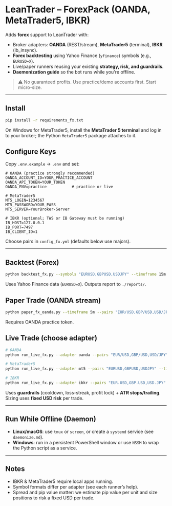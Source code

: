 
# LeanTrader – ForexPack (OANDA, MetaTrader5, IBKR)

Adds **forex** support to LeanTrader with:
- Broker adapters: **OANDA** (REST/stream), **MetaTrader5** (terminal), **IBKR** (ib_insync).
- **Forex backtesting** using Yahoo Finance (`yfinance`) symbols (e.g., `EURUSD=X`).
- Live/paper runners reusing your existing **strategy, risk, and guardrails**.
- **Daemonization guide** so the bot runs while you're offline.

> ⚠️ No guaranteed profits. Use practice/demo accounts first. Start micro-size.

---

## Install
```bash
pip install -r requirements_fx.txt
```
On Windows for MetaTrader5, install the **MetaTrader 5 terminal** and log in to your broker; the Python `MetaTrader5` package attaches to it.

## Configure Keys
Copy `.env.example` → `.env` and set:

```env
# OANDA (practice strongly recommended)
OANDA_ACCOUNT_ID=YOUR_PRACTICE_ACCOUNT
OANDA_API_TOKEN=YOUR_TOKEN
OANDA_ENV=practice           # practice or live

# MetaTrader5
MT5_LOGIN=1234567
MT5_PASSWORD=YOUR_PASS
MT5_SERVER=YourBroker-Server

# IBKR (optional; TWS or IB Gateway must be running)
IB_HOST=127.0.0.1
IB_PORT=7497
IB_CLIENT_ID=1
```

Choose pairs in `config_fx.yml` (defaults below use majors).

---

## Backtest (Forex)
```bash
python backtest_fx.py --symbols "EURUSD,GBPUSD,USDJPY" --timeframe 15m --since 2024-01-01
```
Uses Yahoo Finance data (`EURUSD=X`). Outputs report to `./reports/`.

## Paper Trade (OANDA stream)
```bash
python paper_fx_oanda.py --timeframe 5m --pairs "EUR/USD,GBP/USD,USD/JPY"
```
Requires OANDA practice token.

## Live Trade (choose adapter)
```bash
# OANDA
python run_live_fx.py --adapter oanda --pairs "EUR/USD,GBP/USD,USD/JPY" --timeframe 5m

# MetaTrader5
python run_live_fx.py --adapter mt5 --pairs "EURUSD,GBPUSD,USDJPY" --timeframe 5m

# IBKR
python run_live_fx.py --adapter ibkr --pairs "EUR.USD,GBP.USD,USD.JPY" --timeframe 5m
```
Uses **guardrails** (cooldown, loss-streak, profit lock) + **ATR stops/trailing**. Sizing uses **fixed USD risk** per trade.

---

## Run While Offline (Daemon)
- **Linux/macOS**: use `tmux` or `screen`, or create a `systemd` service (see `daemonize.md`).
- **Windows**: run in a persistent PowerShell window or use `NSSM` to wrap the Python script as a service.

---

## Notes
- IBKR & MetaTrader5 require local apps running.
- Symbol formats differ per adapter (see each runner’s help).
- Spread and pip value matter: we estimate pip value per unit and size positions to risk a fixed USD per trade.
